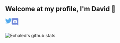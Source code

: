 ## Welcome at my profile, I'm David 👋

<a href="https://twitter.com/outbanned">
  <img align="left" alt="Twitter" width="21px" src="https://raw.githubusercontent.com/exhaled/exhaled/master/assets/twitter.svg" />
</a>
<a href="https://discord.gg/EHDAheKcQq">
  <img align="left" alt="Discord" width="21px" src="https://raw.githubusercontent.com/exhaled/exhaled/master/assets/discord.svg" />
</a>

<br>
<br>

![Exhaled's github stats](https://github-readme-stats.vercel.app/api?username=exhaled&hide=contribs,prs&show_icons=true)